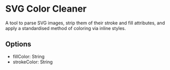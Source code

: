 # SVG Color Cleaner

A tool to parse SVG images, strip them of their stroke and fill attributes, and
apply a standardised method of coloring via inline styles.

## Options
- fillColor: String
- strokeColor: String
